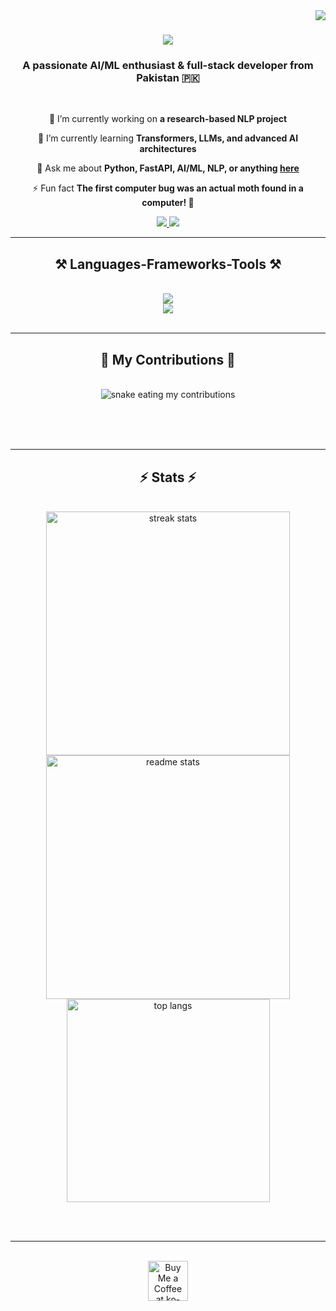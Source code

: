 <img align="right" src="https://visitor-badge.laobi.icu/badge?page_id=AhmadRazaKHAN7877790.AhmadRazaKHAN7877790" />

<h1 align="center">
    <img src="https://readme-typing-svg.herokuapp.com/?font=Righteous&size=35&center=true&vCenter=true&width=500&height=70&duration=4000&lines=Hi+There!+👋;+I'm+Muhammad+Ahmad+Raza+Khan!;" />
</h1>

<h3 align="center">A passionate AI/ML enthusiast & full-stack developer from Pakistan 🇵🇰</h3>

<br/>

<div align="center">
 
 🔭 I’m currently working on **a research-based NLP project**  
 
 🌱 I’m currently learning **Transformers, LLMs, and advanced AI architectures**  

💬 Ask me about **Python, FastAPI, AI/ML, NLP, or anything [here](https://github.com/AhmadRazaKHAN7877790/AhmadRazaKHAN7877790/issues)**  

⚡ Fun fact **The first computer bug was an actual moth found in a computer! 🦋**  

 </div>
 
<div align="center"> 
  <a href="mailto:m.ahmadraza.wrk@gmail.com">
    <img src="https://img.shields.io/badge/Gmail-333333?style=for-the-badge&logo=gmail&logoColor=red" />
  </a>
  <a href="https://www.linkedin.com/in/muhammad-ahmad-raza-khan-309441312" target="_blank">
    <img src="https://img.shields.io/badge/LinkedIn-0077B5?style=for-the-badge&logo=linkedin&logoColor=white" />
  </a>
</div>

 <hr/>
 
<h2 align="center">⚒️ Languages-Frameworks-Tools ⚒️</h2>
<br/>
<div align="center">
    <img src="https://skillicons.dev/icons?i=python,fastapi,react,nextjs,js,ts,postgres,mysql,github,git,vscode,tailwind" /><br>
    <img src="https://skillicons.dev/icons?i=pytorch,tensorflow,ai,ml,docker,linux,c,cpp" />
</div>

<br/>
<hr/>

<div align="center">
  <h2>🐍 My Contributions 🐍</h2>
  <br>
  <img alt="snake eating my contributions" src="https://raw.githubusercontent.com/AhmadRazaKHAN7877790/AhmadRazaKHAN7877790/output/github-contribution-grid-snake.svg" />
  
  <br/><br/><br/>
</div>

<hr/>

<h2 align="center">⚡ Stats ⚡</h2>
<br>
<div align=center>
  <img width=390 src="https://github-readme-streak-stats.vercel.app/?user=AhmadRazaKHAN7877790&count_private=false&theme=react&border_radius=10" alt="streak stats"/>
  <img width=390 src="https://github-readme-stats.vercel.app/api?username=AhmadRazaKHAN7877790&count_private=false&show_icons=true&theme=react&rank_icon=github&border_radius=10" alt="readme stats" />
  <br/>
  <img width=325 align="center" src="https://github-readme-stats.vercel.app/api/top-langs/?username=AhmadRazaKHAN7877790&hide=HTML&langs_count=8&layout=compact&theme=react&border_radius=10&size_weight=0.5&count_weight=0.5&exclude_repo=github-readme-stats" alt="top langs" />
</div>

<br/><br/>

<hr/>

<br/>

<div align="center">
<a href='https://ko-fi.com/V7V4RAK9C' target='_blank'><img height='64' style='border:0px;height:64px;' src='https://storage.ko-fi.com/cdn/kofi1.png?v=3' border='0' alt='Buy Me a Coffee at ko-fi.com' /></a>
</div>

<br/>
